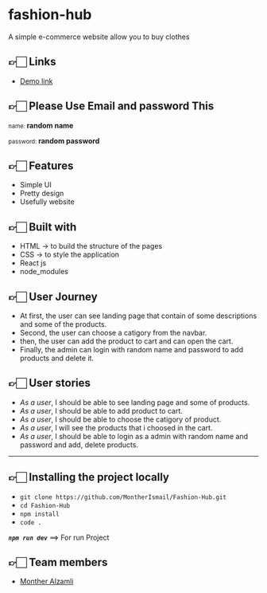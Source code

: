 # fashion-hub
A simple e-commerce website allow you to buy clothes 

## 👉🏻 **Links** <span id='links'></span>

- [Demo link](https://fashion-hub-1.herokuapp.com/)

## 👉🏻 **Please Use Email and password This** <span id='to-login'></span>

 <p>
    <small>name: </small>
    <strong>random name</strong>
</p>
<p>
     <small>password: </small>
    <strong>random password</strong>
</p>


## 👉🏻 **Features** <span id='features'></span>

- Simple UI
- Pretty design
- Usefully website

## 👉🏻 **Built with** <span id='built'></span>

- HTML → to build the structure of the pages
- CSS → to style the application
- React js
- node_modules


## 👉🏻 **User Journey** <span id='Journey'></span>

- At first, the user can see landing page that contain of some descriptions and some of the products.
- Second, the user can choose a catigory from the navbar.
- then, the user can add the product to cart and can open the cart. 
- Finally, the admin can login with random name and password to add products and delete it.

## 👉🏻 **User stories** <span id='stories'></span>

- _As a user_, I should be able to see landing page and some of products.
- _As a user_, I should be able to add product to cart.
- _As a user_, I should be able to choose the catigory of product.
- _As a user_, I will see the products that i choosed in the cart.
- _As a user_, I should be able to login as a admin with random name and password and add, delete products.
    
---

## 👉🏻 **Installing the project locally** <span id='install'></span>

- `git clone https://github.com/MontherIsmail/Fashion-Hub.git`
- `cd Fashion-Hub`
- `npm install`
- `code .`

**_`npm run dev`_** ==> For run Project

## 👉🏻 **Team members** <span id='team'></span>

- [Monther Alzamli](https://github.com/MontherIsmail)

